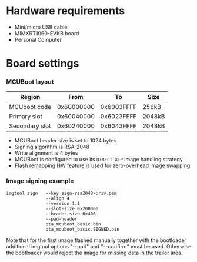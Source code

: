 Hardware requirements
===================
- Mini/micro USB cable
- MIMXRT1060-EVKB board
- Personal Computer

Board settings
==============

### MCUBoot layout

| Region         | From       | To         | Size   |
|----------------|------------|------------|--------|
| MCUboot code   | 0x60000000 | 0x6003FFFF | 256kB  |
| Primary slot   | 0x60040000 | 0x6023FFFF | 2048kB |
| Secondary slot | 0x60240000 | 0x6043FFFF | 2048kB |

- MCUBoot header size is set to 1024 bytes
- Signing algorithm is RSA-2048
- Write alignment is 4 bytes
- MCUBoot is configured to use its `DIRECT_XIP` image handling strategy
- Flash remapping HW feature is used for zero-overhead image swapping


### Image signing example

    imgtool sign   --key sign-rsa2048-priv.pem
                   --align 4
                   --version 1.1
                   --slot-size 0x200000
                   --header-size 0x400
                   --pad-header
                   ota_mcuboot_basic.bin
                   ota_mcuboot_basic.SIGNED.bin

Note that for the first image flashed manually together with the bootloader
additional imgtool options "--pad" and "--confirm" must be used. Otherwise
the bootloader would reject the image for missing data in the trailer area.
